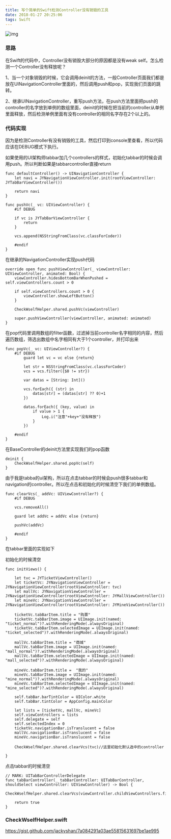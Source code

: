 ```yaml
---
title: 写个简单的Swift检测Controller没有销毁的工具
date: 2018-01-27 20:25:06
tags: Swift
---
```


![img](http://upload-images.jianshu.io/upload_images/301129-f3b662834e3679e5.png?imageMogr2/auto-orient/strip%7CimageView2/2/w/1240)

### 思路

在Swift的代码中，Controller没有销毁大部分的原因都是没有weak self。怎么检测一个Controller没有释放呢？

1、当一个对象销毁的时候，它会调用deinit的方法，一般Controller页面我们都是放在UINavigationController里面的，然后调用push和pop，实现我们页面的跳转。

2、继承UINavigationController，重写push方法，在push方法里面把push的controller的名字放到单例的数组里面，deinit的时候在把当前的controller从单例里面释放，然后检测单例里面有没有controller的相同名字存在2个以上的。

### 代码实现

因为是检测Controller有没有销毁的工具，然后打印到console里查看，所以代码应该在DEBUG模式下执行。

如果使用的UI架构师tabbar加几个controllers的样式，初始化tabbar的时候会调用push。所以判断如果是tabbarcontroller直接return
```
func defaultController() -> UINavigationController {
    let navi = JYNavigationViewController.init(rootViewController: JYTabBarViewController())

    return navi
}
```

```
func pushVc(_ vc: UIViewController) {
    #if DEBUG

    if vc is JYTabBarViewController {
        return
    }
    
    vcs.append(NSStringFromClass(vc.classForCoder))
    
    #endif
}

```

在继承的NavigationController实现push代码
```
override open func pushViewController(_ viewController: UIViewController, animated: Bool) {
    viewController.hidesBottomBarWhenPushed = self.viewControllers.count > 0
    
    if self.viewControllers.count > 0 {
        viewController.showLeftButton()
    }
    
    CheckWselfHelper.shared.pushVc(viewController)
    
    super.pushViewController(viewController, animated: animated)
}

```

在pop代码里调用数组的filter函数，过滤掉当前controller名字相同的内容，然后遍历数组，筛选出数组中名字相同有大于1个controller，并打印出来

```
func popVc(_ vc: UIViewController?) {
    #if DEBUG
        guard let vc = vc else {return}
        
        let str = NSStringFromClass(vc.classForCoder)
        vcs = vcs.filter({$0 != str})
        
        var datas = [String: Int]()
        
        vcs.forEach({ (str) in
            datas[str] = (datas[str] ?? 0)+1
        })
        
        datas.forEach({ (key, value) in
            if value > 1 {
                Log.i("注意"+key+"没有释放")
            }
        })

    #endif
}

```
在BaseController的deinit方法里实现我们的pop函数
```
deinit {
    CheckWselfHelper.shared.popVc(self)
}
```
由于我是tabba的ui架构，所以在点击tabbar的时候会push很多tabbar和navigation的controller。所以在点击和初始化的时候清空下我们的单例数组。

```
func clearVcs(_ addVc: UIViewController?) {
    #if DEBUG

    vcs.removeAll()
    
    guard let addVc = addVc else {return}
    
    pushVc(addVc)
        
    #endif
}

```

在tabbar里面的实现如下

初始化的时候清空
```
func initViews() {
    
    let tvc = JYTicketViewController()
    let ticketVc: JYNavigationViewController = JYNavigationViewController(rootViewController: tvc)
    let mallVc: JYNavigationViewController = JYNavigationViewController(rootViewController: JYMallViewController())
    let mineVc: JYNavigationViewController = JYNavigationViewController(rootViewController: JYMineViewController())
    
    ticketVc.tabBarItem.title = "购票"
    ticketVc.tabBarItem.image = UIImage.init(named: "ticket_normal")?.withRenderingMode(.alwaysOriginal)
    ticketVc.tabBarItem.selectedImage = UIImage.init(named: "ticket_selected")?.withRenderingMode(.alwaysOriginal)
    
    mallVc.tabBarItem.title = "商城"
    mallVc.tabBarItem.image = UIImage.init(named: "mall_normal")?.withRenderingMode(.alwaysOriginal)
    mallVc.tabBarItem.selectedImage = UIImage.init(named: "mall_selected")?.withRenderingMode(.alwaysOriginal)
    
    mineVc.tabBarItem.title =  "我的"
    mineVc.tabBarItem.image = UIImage.init(named: "mine_normal")?.withRenderingMode(.alwaysOriginal)
    mineVc.tabBarItem.selectedImage = UIImage.init(named: "mine_selected")?.withRenderingMode(.alwaysOriginal)

    self.tabBar.barTintColor = UIColor.white
    self.tabBar.tintColor = AppConfig.mainColor
    
    let lists = [ticketVc, mallVc, mineVc]
    self.viewControllers = lists
    self.delegate = self
    self.selectedIndex = 0
    ticketVc.navigationBar.isTranslucent = false
    mallVc.navigationBar.isTranslucent = false
    mineVc.navigationBar.isTranslucent = false
    
    CheckWselfHelper.shared.clearVcs(tvc)//这里初始化默认选中的controller

}
```

点击tabbar的时候清空
```
// MARK: UITabBarControllerDelegate
func tabBarController(_ tabBarController: UITabBarController, shouldSelect viewController: UIViewController) -> Bool {
    CheckWselfHelper.shared.clearVcs(viewController.childViewControllers.first)
    
    return true
}
```

### CheckWselfHelper.swift
https://gist.github.com/jackyshan/7a084291a03ae55815631697be1ae995